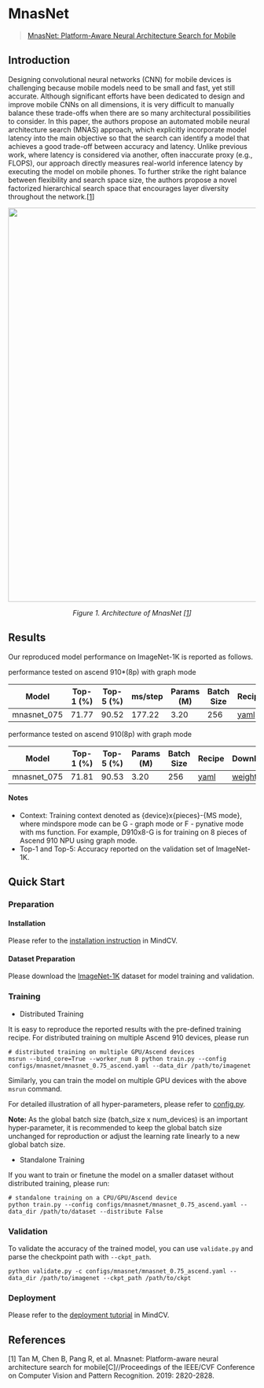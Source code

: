 # MnasNet
> [MnasNet: Platform-Aware Neural Architecture Search for Mobile](https://arxiv.org/abs/1807.11626)

## Introduction

Designing convolutional neural networks (CNN) for mobile devices is challenging because mobile models need to be small and fast, yet still accurate. Although significant efforts have been dedicated to design and improve mobile CNNs on all dimensions, it is very difficult to manually balance these trade-offs when there are so many architectural possibilities to consider. In this paper, the authors propose an automated mobile neural architecture search (MNAS) approach, which explicitly incorporate model latency into the main objective so that the search can identify a model that achieves a good trade-off between accuracy and latency. Unlike previous work, where latency is considered via another, often inaccurate proxy (e.g., FLOPS), our approach directly measures real-world inference latency by executing the model on mobile phones. To further strike the right balance between flexibility and search space size, the authors propose a novel factorized hierarchical search space that encourages layer diversity throughout the network.[[1](#references)]

<p align="center">
  <img src="https://user-images.githubusercontent.com/53842165/210044057-35febc60-8d24-434a-a4f2-db8db3859e7a.png" width=800 />
</p>
<p align="center">
  <em>Figure 1. Architecture of MnasNet [<a href="#references">1</a>] </em>
</p>

## Results

Our reproduced model performance on ImageNet-1K is reported as follows.

performance tested on ascend 910*(8p) with graph mode

<div align="center">

| Model       | Top-1 (%) | Top-5 (%) | ms/step | Params (M) | Batch Size | Recipe                                                                                             | Download                                                                                                 |
| ----------- | --------- | --------- | ------- | ---------- | ---------- | -------------------------------------------------------------------------------------------------- | -------------------------------------------------------------------------------------------------------- |
| mnasnet_075 | 71.77     | 90.52     | 177.22  | 3.20       | 256        | [yaml](https://github.com/mindspore-lab/mindcv/blob/main/configs/mnasnet/mnasnet_0.75_ascend.yaml) | [weights](https://download-mindspore.osinfra.cn/toolkits/mindcv/mnasnet/mnasnet_075-083b2bc4-910v2.ckpt) |


</div>

performance tested on ascend 910(8p) with graph mode

<div align="center">

| Model       | Top-1 (%) | Top-5 (%) | Params (M) | Batch Size | Recipe                                                                                             | Download                                                                                   |
| ----------- | --------- | --------- | ---------- | ---------- | -------------------------------------------------------------------------------------------------- | ------------------------------------------------------------------------------------------ |
| mnasnet_075 | 71.81     | 90.53     | 3.20       | 256        | [yaml](https://github.com/mindspore-lab/mindcv/blob/main/configs/mnasnet/mnasnet_0.75_ascend.yaml) | [weights](https://download.mindspore.cn/toolkits/mindcv/mnasnet/mnasnet_075-465d366d.ckpt) |


</div>

#### Notes

- Context: Training context denoted as {device}x{pieces}-{MS mode}, where mindspore mode can be G - graph mode or F - pynative mode with ms function. For example, D910x8-G is for training on 8 pieces of Ascend 910 NPU using graph mode.
- Top-1 and Top-5: Accuracy reported on the validation set of ImageNet-1K.

## Quick Start

### Preparation

#### Installation
Please refer to the [installation instruction](https://github.com/mindspore-ecosystem/mindcv#installation) in MindCV.

#### Dataset Preparation
Please download the [ImageNet-1K](https://www.image-net.org/challenges/LSVRC/2012/index.php) dataset for model training and validation.

### Training

* Distributed Training

It is easy to reproduce the reported results with the pre-defined training recipe. For distributed training on multiple Ascend 910 devices, please run

```shell
# distributed training on multiple GPU/Ascend devices
msrun --bind_core=True --worker_num 8 python train.py --config configs/mnasnet/mnasnet_0.75_ascend.yaml --data_dir /path/to/imagenet
```



Similarly, you can train the model on multiple GPU devices with the above `msrun` command.

For detailed illustration of all hyper-parameters, please refer to [config.py](https://github.com/mindspore-lab/mindcv/blob/main/config.py).

**Note:**  As the global batch size  (batch_size x num_devices) is an important hyper-parameter, it is recommended to keep the global batch size unchanged for reproduction or adjust the learning rate linearly to a new global batch size.

* Standalone Training

If you want to train or finetune the model on a smaller dataset without distributed training, please run:

```shell
# standalone training on a CPU/GPU/Ascend device
python train.py --config configs/mnasnet/mnasnet_0.75_ascend.yaml --data_dir /path/to/dataset --distribute False
```

### Validation

To validate the accuracy of the trained model, you can use `validate.py` and parse the checkpoint path with `--ckpt_path`.

```shell
python validate.py -c configs/mnasnet/mnasnet_0.75_ascend.yaml --data_dir /path/to/imagenet --ckpt_path /path/to/ckpt
```

### Deployment

Please refer to the [deployment tutorial](https://mindspore-lab.github.io/mindcv/tutorials/deployment/) in MindCV.

## References

[1] Tan M, Chen B, Pang R, et al. Mnasnet: Platform-aware neural architecture search for mobile[C]//Proceedings of the IEEE/CVF Conference on Computer Vision and Pattern Recognition. 2019: 2820-2828.
